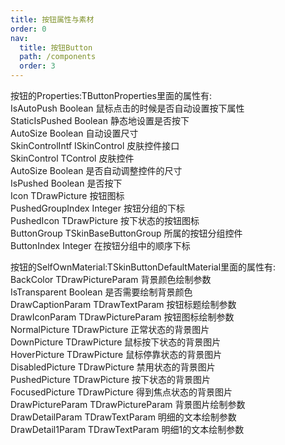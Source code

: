 ```yaml
---
title: 按钮属性与素材
order: 0
nav:
  title: 按钮Button
  path: /components
  order: 3
---
```


按钮的Properties:TButtonProperties里面的属性有:  
IsAutoPush	Boolean	鼠标点击的时候是否自动设置按下属性  
StaticIsPushed	Boolean	静态地设置是否按下  
AutoSize	Boolean	自动设置尺寸   
SkinControlIntf	ISkinControl	皮肤控件接口    
SkinControl	TControl	皮肤控件  
AutoSize	Boolean	是否自动调整控件的尺寸  
IsPushed	Boolean	是否按下  
Icon	TDrawPicture	按钮图标  
PushedGroupIndex	Integer	按钮分组的下标  
PushedIcon	TDrawPicture	按下状态的按钮图标  
ButtonGroup	TSkinBaseButtonGroup	所属的按钮分组控件  
ButtonIndex	Integer	在按钮分组中的顺序下标  

按钮的SelfOwnMaterial:TSkinButtonDefaultMaterial里面的属性有:  
BackColor	TDrawPictureParam	背景颜色绘制参数		  
IsTransparent Boolean	是否需要绘制背景颜色		  
DrawCaptionParam	TDrawTextParam	按钮标题绘制参数  
DrawIconParam	TDrawPictureParam	按钮图标绘制参数  
NormalPicture	TDrawPicture	正常状态的背景图片  
DownPicture	TDrawPicture	鼠标按下状态的背景图片  
HoverPicture	TDrawPicture	鼠标停靠状态的背景图片  
DisabledPicture	TDrawPicture	禁用状态的背景图片  
PushedPicture	TDrawPicture	按下状态的背景图片  
FocusedPicture	TDrawPicture	得到焦点状态的背景图片  
DrawPictureParam	TDrawPictureParam	背景图片绘制参数  
DrawDetailParam	TDrawTextParam	明细的文本绘制参数  
DrawDetail1Param	TDrawTextParam	明细1的文本绘制参数  
		